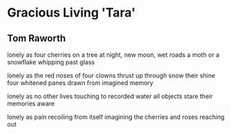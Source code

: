 # Gracious Living          'Tara' ﻿
## Tom Raworth
lonely as four cherries on a tree
at night, new moon, wet roads
a moth or a snowflake
whipping past glass

lonely as the red noses of four clowns
thrust up through snow
their shine four whitened panes
drawn from imagined memory

lonely as no other lives
touching to recorded water
all objects stare
their memories aware

lonely as pain
recoiling from itself
imagining the cherries
and roses reaching out